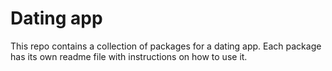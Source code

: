 # Dating app

This repo contains a collection of packages for a dating app. Each package has its own readme file with instructions on how to use it.
